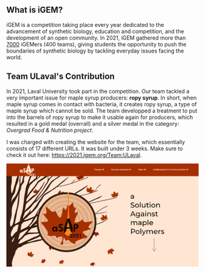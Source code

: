 ## What is iGEM?
iGEM is a competition taking place every year dedicated to the advancement of synthetic biology, education and competition, and the development of an open community. In 2021, iGEM gathered more than <ins>7000</ins> iGEMers (400 teams), giving students the opportunity to push the boundaries of synthetic biology by tackling everyday issues facing the world.

## Team ULaval's Contribution
In 2021, Laval University took part in the competition. Our team tackled a very important issue for maple syrup producers: **ropy syrup**. In short, when maple syrup comes in contact with bacteria, it creates ropy syrup, a type of maple syrup which cannot be sold. The team developped a treatment to put into the barrels of ropy syrup to make it usable again for producers, which resulted in a gold medal (overrall) and a silver medal in the category: _Overgrad Food & Nutrition project_.

I was charged with creating the website for the team, which essentially consists of 17 different URLs. It was built under 3 weeks. Make sure to check it out here: https://2021.igem.org/Team:ULaval.

![](/src/assets/igem_main.png "")
